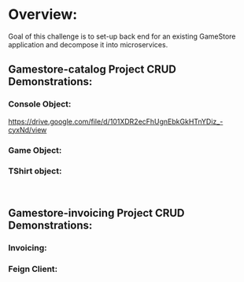 # Overview:
Goal of this challenge is to set-up back end for an existing GameStore application and decompose it into microservices.

## Gamestore-catalog Project CRUD Demonstrations: 
### Console Object: 
https://drive.google.com/file/d/101XDR2ecFhUgnEbkGkHTnYDiz_-cyxNd/view
### Game Object: 
### TShirt object:
<br/>

## Gamestore-invoicing Project CRUD Demonstrations: 
### Invoicing:
### Feign Client: 
